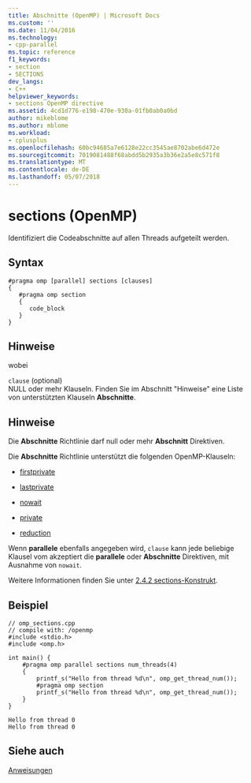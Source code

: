 ```yaml
---
title: Abschnitte (OpenMP) | Microsoft Docs
ms.custom: ''
ms.date: 11/04/2016
ms.technology:
- cpp-parallel
ms.topic: reference
f1_keywords:
- section
- SECTIONS
dev_langs:
- C++
helpviewer_keywords:
- sections OpenMP directive
ms.assetid: 4cd1d776-e198-470e-930a-01fb0ab0a0bd
author: mikeblome
ms.author: mblome
ms.workload:
- cplusplus
ms.openlocfilehash: 60bc94685a7e6128e22cc3545ae8702abe6d472e
ms.sourcegitcommit: 7019081488f68abdd5b2935a3b36e2a5e8c571f8
ms.translationtype: MT
ms.contentlocale: de-DE
ms.lasthandoff: 05/07/2018
---
```

# <a name="sections-openmp"></a>sections (OpenMP)
Identifiziert die Codeabschnitte auf allen Threads aufgeteilt werden.  
  
## <a name="syntax"></a>Syntax  
  
```  
#pragma omp [parallel] sections [clauses]  
{  
   #pragma omp section  
   {  
      code_block   
   }   
}  
```  
  
## <a name="remarks"></a>Hinweise  
 wobei  
  
 `clause` (optional)  
 NULL oder mehr Klauseln. Finden Sie im Abschnitt "Hinweise" eine Liste von unterstützten Klauseln **Abschnitte**.  
  
## <a name="remarks"></a>Hinweise  
 Die **Abschnitte** Richtlinie darf null oder mehr **Abschnitt** Direktiven.  
  
 Die **Abschnitte** Richtlinie unterstützt die folgenden OpenMP-Klauseln:  
  
-   [firstprivate](../../../parallel/openmp/reference/firstprivate.md)  
  
-   [lastprivate](../../../parallel/openmp/reference/lastprivate.md)  
  
-   [nowait](../../../parallel/openmp/reference/nowait.md)  
  
-   [private](../../../parallel/openmp/reference/private-openmp.md)  
  
-   [reduction](../../../parallel/openmp/reference/reduction.md)  
  
 Wenn **parallele** ebenfalls angegeben wird, `clause` kann jede beliebige Klausel vom akzeptiert die **parallele** oder **Abschnitte** Direktiven, mit Ausnahme von `nowait`.  
  
 Weitere Informationen finden Sie unter [2.4.2 sections-Konstrukt](../../../parallel/openmp/2-4-2-sections-construct.md).  
  
## <a name="example"></a>Beispiel  
  
```  
// omp_sections.cpp  
// compile with: /openmp   
#include <stdio.h>  
#include <omp.h>  
  
int main() {  
    #pragma omp parallel sections num_threads(4)  
    {  
        printf_s("Hello from thread %d\n", omp_get_thread_num());  
        #pragma omp section  
        printf_s("Hello from thread %d\n", omp_get_thread_num());  
    }  
}  
```  
  
```Output  
Hello from thread 0  
Hello from thread 0  
```  
  
## <a name="see-also"></a>Siehe auch  
 [Anweisungen](../../../parallel/openmp/reference/openmp-directives.md)
